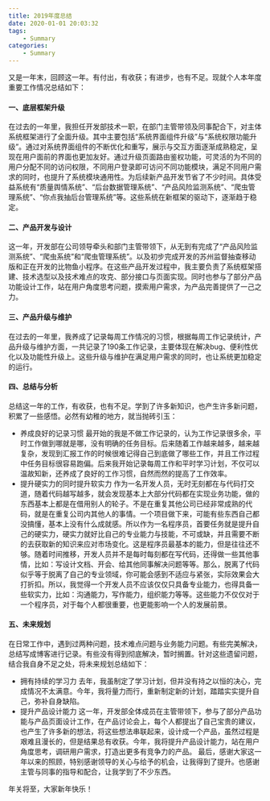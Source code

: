 ```yaml
---
title: 2019年度总结
date: 2020-01-01 20:03:32
tags:
    - Summary
categories:
    - Summary
---
```


又是一年末，回顾这一年。有付出，有收获；有进步，也有不足。现就个人本年度重要工作情况总结如下：

#### 一、底层框架升级
在过去的一年里，我担任开发部技术一职，在部门主管带领及同事配合下，对主体系统框架进行了全面升级。其中主要包括“系统界面组件升级”与“系统权限功能升级”。通过对系统界面组件的不断优化和重写，展示与交互方面逐渐成熟稳定，呈现在用户面前的界面也更加友好。通过升级页面路由鉴权功能，可灵活的为不同的用户分配不同的访问权限，不同用户登录即可访问不同功能模块，满足不同用户需求的同时，也提升了系统模块通用性。为后续新产品开发节省了不少时间。具体受益系统有“质量舆情系统”、“后台数据管理系统”、“产品风险监测系统”、“爬虫管理系统”、“你点我抽后台管理系统”等。这些系统在新框架的驱动下，逐渐趋于稳定。

#### 二、产品开发与设计
这一年，开发部在公司领导牵头和部门主管带领下，从无到有完成了“产品风险监测系统”、“爬虫系统”和“爬虫管理系统”。以及初步完成开发的苏州监督抽查移动版和正在开发的比物鱼小程序。在这些产品开发过程中，我主要负责了系统框架搭建、技术选型以及技术难点的攻克、部分接口与页面实现。同时也参与了部分产品功能设计工作，站在用户角度思考问题，摸索用户需求，为产品完善提供了一己之力。

#### 三、产品升级与维护
在过去的一年里，我养成了记录每周工作情况的习惯，根据每周工作记录统计，产品升级与维护方面，一共记录了190条工作记录，主要体现在解决bug、便利性优化以及功能性升级上。这些升级与维护在满足用户需求的同时，也让系统更加稳定的运行。

#### 四、总结与分析
总结这一年的工作，有收获，也有不足。学到了许多新知识，也产生许多新问题，积累了一些感悟。必然有幼稚的地方，就当抛砖引玉：
* 养成良好的记录习惯
	最开始的我是不做工作记录的，认为工作记录很多余，平时工作做到哪就是哪，没有明确的任务目标。后来随着工作越来越多，越来越复杂，发现到汇报工作的时候很难记得自己到底做了哪些工作，并且工作过程中任务目标很容易跑偏。后来我开始记录每周工作和平时学习计划，不仅可以温故知新，还养成了良好的工作习惯，自然而然的提高了工作效率。
* 提升硬实力的同时提升软实力
	作为一名开发人员，无时无刻都在与代码打交道，随着代码越写越多，就会发现基本上大部分代码都在实现业务功能，做的东西基本上都是在借用别人的轮子。不是在重复其他公司已经非常成熟的代码，就是在重复公司内其他人的事情。一个项目做下来，可能有些东西自己都没搞懂，基本上没有什么成就感。所以作为一名程序员，首要任务就是提升自己的硬实力，硬实力就好比自己的专业能力与技能，不可或缺，并且需要不断的去获取新的知识来应对市场变化。这是程序员最基本的能力，但是往往还不够。随着时间推移，开发人员并不是每时每刻都在写代码，还得做一些其他事情，比如：写设计文档、开会、给其他同事解决问题等等。那么，脱离了代码似乎等于脱离了自己的专业领域，你可能会感到不适应与紧张，实际效果会大打折扣。所以，我觉得一个开发人员不应该仅仅只具备专业能力，也得具备一些软实力，比如：沟通能力，写作能力，组织能力等等。这些能力不仅仅对于一个程序员，对于每个人都很重要，也更能影响一个人的发展前景。

#### 五、未来规划
在日常工作中，遇到过两种问题，技术难点问题与业务能力问题。有些完美解决，总结写成博客进行记录。有些没有得到彻底解决，暂时搁置。针对这些遗留问题，结合我自身不足之处，将未来规划总结如下：
* 拥有持续的学习力
	去年，我虽制定了学习计划，但并没有持之以恒的决心，完成情况不太满意。今年，我将量力而行，重新制定新的计划，踏踏实实提升自己，弥补自身缺陷。
* 提升产品设计能力
	这一年，开发部全体成员在主管带领下，参与了部分产品功能与产品页面设计工作，在产品讨论会上，每个人都提出了自己宝贵的建议，也产生了许多新的想法，将这些想法串联起来，设计成一个产品，虽然过程是艰难且漫长的，但是结果总有收获。今年，我将提升产品设计能力，站在用户角度思考，调研用户需求，打造出更多有竞争力的产品。
最后，感谢大家这一年以来的照顾，特别感谢领导的关心与给予的机会，让我得到了提升。也感谢主管与同事的指导和配合，让我学到了不少东西。

年关将至，大家新年快乐！
